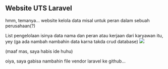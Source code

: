 <h2>Website UTS Laravel</h2>
<p>hmm, temanya... website kelola data misal untuk peran dalam sebuah perusahaan(?)</p>

List pengelolaan isinya data nama dan peran atau kerjaan dari karyawan itu, yey (ga ada nambah nambahin data karna takda crud database)
<img class="w-48 h-48" src="https://i.pinimg.com/736x/38/6f/d1/386fd1db65695ff407dc1c47ae86fe96.jpg" >
<br>
<p>(maaf mas, saya habis ide huhu)</p>

<p>oiya, saya gabisa nambahin file vendor laravel ke github...</p>
